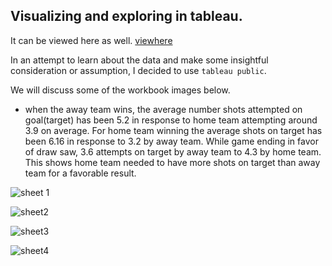 ## Visualizing and exploring in tableau.

It can be viewed here as well.
[viewhere](https://public.tableau.com/views/image1/Sheet1?:embed=y&:display_count=yes&:showTabs=y)

In an attempt to learn about the data and make some insightful consideration or assumption, I decided to use  `tableau public`.

We will discuss some of the workbook images below.

- when the away team wins, the average number shots attempted on goal(target) has been 5.2 in response to home team attempting 
around 3.9 on average. For home team winning the average shots on target has been 6.16 in response to 3.2 by away team. 
While game ending in favor of draw saw, 3.6 attempts on target by away team to 4.3 by home team. This shows home team needed to 
have more shots on target than away team for a favorable result.

![sheet 1](https://cloud.githubusercontent.com/assets/11197322/11610644/df13ed48-9b77-11e5-8427-254f81145889.png)

![sheet2](https://cloud.githubusercontent.com/assets/11197322/11610646/e6a2275a-9b77-11e5-8f8d-c4606f6cc694.png)

![sheet3](https://cloud.githubusercontent.com/assets/11197322/11610647/ed3a269e-9b77-11e5-931a-b59262cd026a.png)

![sheet4](https://cloud.githubusercontent.com/assets/11197322/11610657/2e9ed4fe-9b78-11e5-8442-9f3ebf5726aa.png)

